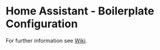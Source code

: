 # Home Assistant - Boilerplate Configuration

For further information see [Wiki](https://github.com/carsten-walther/homeassistant-boilerplate/wiki).
